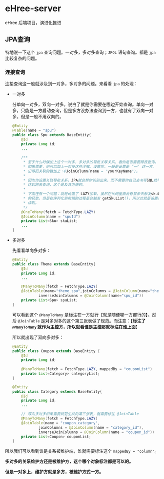 # eHree-server

eHree 后端项目，演进化推进

## JPA查询

特地说一下这个 `jpa` 查询问题。一对多，多对多查询；`JPQL` 语句查询。都是 `jpa` 比较复杂的问题。

### 连接查询

连接查询这一般就涉及到一对多，多对多的问题。来看看 `jpa` 的处理：

- 一对多

    分单向一对多，双向一对多。说白了就是你需要在哪边开始查询。单向一对多，只能是一方启动查询，但是多方没办法查询到一方，也就有了双向一对多。但是一般不用双向的。
    
    ```java
    @Entity
    @Table(name = "spu")
    public class Spu extends BaseEntity{
        @Id
        private Long id;
        ...
            
        /**
         * 至于什么时候加上这个一对多，多对多的导航关联关系，看你是否需要跨表查询，
         * 如果需要，则可以加上一对多这些注解。设置呢，一般是设置是 “一” 这一方。
         * 记得把关联的键加上：@JoinColumn(name = "yourKeyName")。
         *
         * 因为你设置关联导航关系，JPA就会帮你识别出来，而不需要你自己去书写SQL就可以
         * 达到跨表查询，这个是及其方便的。
         *
         * 下面还有一个问题：就是设置了 LAZY加载，虽然在代码里面没有显示去触发skuList
         * 的获取，但是在序列化到前端的过程是会触发 getSkuList()，所以也就是设置也会
         * 读取。
         */
        @OneToMany(fetch = FetchType.LAZY)
        @JoinColumn(name = "spuId")
        private List<Sku> skuList;
    	...
    }
    ```
    
- 多对多

    先看看单向多对多：

    ```java
    @Entity
    public class Theme extends BaseEntity{
        @Id
        private Long id;
        ...
    
        @ManyToMany(fetch = FetchType.LAZY)
        @JoinTable(name="theme_spu",joinColumns = @JoinColumn(name="theme_id"),
                inverseJoinColumns = @JoinColumn(name="spu_id"))
        private List<Spu> spuList;
    }
    ```

    可以看到这个 `@ManyToMany` 是标注在一方就行【就是随便哪一方都行的】。然后 `@JoinTable` 是对多对多的这个第三张表做了规范。而注意：【**标注了 `@ManyToMany` 就作为主控方，所以就看谁是主控那就标注在谁上面**】

    所以就出现了双向多对多：

    ```java
    @Entity
    public class Coupon extends BaseEntity {
        @Id
        private Long id;
        
        @ManyToMany(fetch = FetchType.LAZY, mappedBy = "couponList")
        private List<Category> categoryList;
    }
    ```

    ```java
    @Entity
    public class Category extends BaseEntity{
        @Id
        private Long id;
    	...
    
        // 双向多对多如果需要规范生成的第三张表，就需要标注 @JoinTable
        @ManyToMany(fetch = FetchType.LAZY)
        @JoinTable(name = "coupon_category",
                joinColumns = @JoinColumn(name = "category_id"),
                inverseJoinColumns = @JoinColumn(name = "coupon_id"))
        private List<Coupon> couponList;
    }
    ```

所以我们可以看到谁是关系被维护端，谁就需要标注这个 `mappedBy = "column"`。

**多对多的关系维护方还是被维护方，这个哪个对象标注都是可以的。**

**但是一对多上，维护方就是多方，被维护方式一方。**

